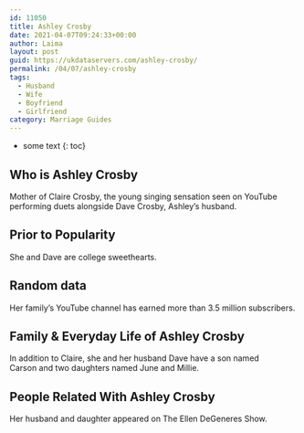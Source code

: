 ```yaml
---
id: 11050
title: Ashley Crosby
date: 2021-04-07T09:24:33+00:00
author: Laima
layout: post
guid: https://ukdataservers.com/ashley-crosby/
permalink: /04/07/ashley-crosby
tags:
  - Husband
  - Wife
  - Boyfriend
  - Girlfriend
category: Marriage Guides
---
```


* some text
{: toc}


## Who is Ashley Crosby
                  
                  
                  
Mother of Claire Crosby, the young singing sensation seen on YouTube performing duets alongside Dave Crosby, Ashley&#8217;s husband.
                  
              
            
              
            
                
                
                
## Prior to Popularity
                  
                  
                  
She and Dave are college sweethearts.
                  
              
            
              
            
                
                
                
## Random data
                  
                  
                  
Her family&#8217;s YouTube channel has earned more than 3.5 million subscribers.
                  
              
            
              
            
                
                
                
## Family & Everyday Life of Ashley Crosby
                  
                  
                  
In addition to Claire, she and her husband Dave have a son named Carson and two daughters named June and Millie.
                  
              
            
              
            
                
                
                
## People Related With Ashley Crosby
                  
                  
                  
Her husband and daughter appeared on The Ellen DeGeneres Show.
                  
              
            
              
            
                
              
            
              
              
            
            
              
            
          
          
          